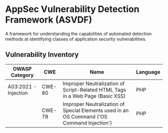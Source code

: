 # AppSec Vulnerability Detection Framework (ASVDF)
A framework for understanding the capabilities of automated detection methods at identifying classes of application security vulnerabilities.

## Vulnerability Inventory

| OWASP Category | CWE | Name | Language | 
| - | - | - | - |
| A03:2021 - Injection | CWE-80 | Improper Neutralization of Script-Related HTML Tags in a Web Page (Basic XSS) | PHP |
| | CWE-78 | Improper Neutralization of Special Elements used in an OS Command ('OS Command Injection') | PHP |